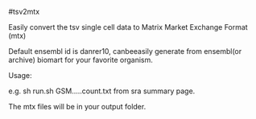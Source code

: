 #tsv2mtx 

Easily convert the tsv single cell data to Matrix Market Exchange Format (mtx)

Default ensembl id is danrer10, canbeeasily generate from ensembl(or archive) biomart for your favorite organism. 


Usage:

e.g. sh run.sh GSM.....count.txt from sra summary page.

The mtx files will be in your output folder.